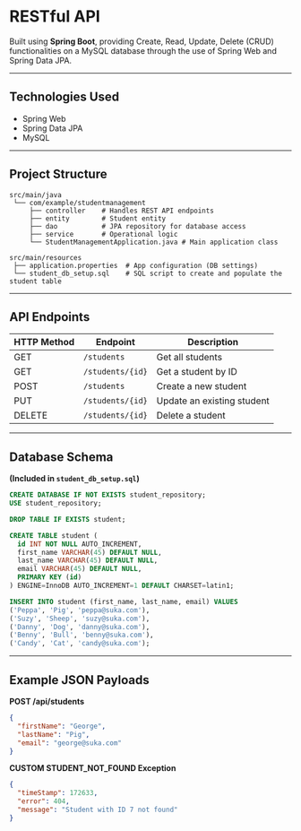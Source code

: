 # RESTful API

Built using **Spring Boot**, providing Create, Read, Update, Delete (CRUD) functionalities on a MySQL database through the use of Spring Web and Spring Data JPA.

---

## Technologies Used

- Spring Web
- Spring Data JPA
- MySQL

---

## Project Structure

```
src/main/java
 └── com/example/studentmanagement
     ├── controller    # Handles REST API endpoints
     ├── entity        # Student entity
     ├── dao           # JPA repository for database access
     ├── service       # Operational logic
     └── StudentManagementApplication.java # Main application class

src/main/resources
 ├── application.properties  # App configuration (DB settings)
 └── student_db_setup.sql    # SQL script to create and populate the student table
```

---

## API Endpoints

| HTTP Method | Endpoint         | Description                  |
|-------------|------------------|------------------------------|
| GET         | `/students`      | Get all students             |
| GET         | `/students/{id}` | Get a student by ID          |
| POST        | `/students`      | Create a new student         |
| PUT         | `/students/{id}` | Update an existing student   |
| DELETE      | `/students/{id}` | Delete a student             |

---

## Database Schema

**(Included in `student_db_setup.sql`)**

```sql
CREATE DATABASE IF NOT EXISTS student_repository;
USE student_repository;

DROP TABLE IF EXISTS student;

CREATE TABLE student (
  id INT NOT NULL AUTO_INCREMENT,
  first_name VARCHAR(45) DEFAULT NULL,
  last_name VARCHAR(45) DEFAULT NULL,
  email VARCHAR(45) DEFAULT NULL,
  PRIMARY KEY (id)
) ENGINE=InnoDB AUTO_INCREMENT=1 DEFAULT CHARSET=latin1;

INSERT INTO student (first_name, last_name, email) VALUES
('Peppa', 'Pig', 'peppa@suka.com'),
('Suzy', 'Sheep', 'suzy@suka.com'),
('Danny', 'Dog', 'danny@suka.com'),
('Benny', 'Bull', 'benny@suka.com'),
('Candy', 'Cat', 'candy@suka.com');
```

---

## Example JSON Payloads

**POST /api/students**

```json
{
  "firstName": "George",
  "lastName": "Pig",
  "email": "george@suka.com"
}
```

**CUSTOM STUDENT_NOT_FOUND Exception**

```json
{
  "timeStamp": 172633,
  "error": 404,
  "message": "Student with ID 7 not found"
}
```
